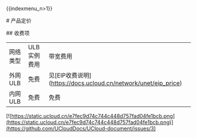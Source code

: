 {{indexmenu_n>1}}

\# 产品定价

\#\# 收费项

|       |         |                                                               |
| ----- | ------- | ------------------------------------------------------------- |
| 网络类型  | ULB实例费用 | 带宽费用                                                          |
| 外网ULB | 免费      | 见\[EIP收费说明\](<https://docs.ucloud.cn/network/unet/eip_price>) |
| 内网ULB | 免费      | 免费                                                            |

[![https://static.ucloud.cn/e7fec9d74c744c448d757fad04fe1bcb.png](https://static.ucloud.cn/e7fec9d74c744c448d757fad04fe1bcb.png)](https://github.com/UCloudDocs/UCloud-document/issues/3)

